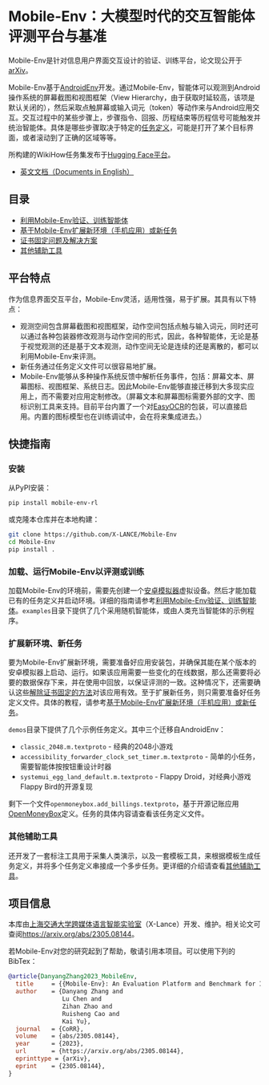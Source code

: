 <!-- vimc: call SyntaxRange#Include('```sh', '```', 'sh', 'NonText'): -->
<!-- vimc: call SyntaxRange#Include('```bibtex', '```', 'bib', 'NonText'): -->
<!-- vim: set nospell iminsert=2: -->

# Mobile-Env：大模型时代的交互智能体评测平台与基准

Mobile-Env是针对信息用户界面交互设计的验证、训练平台，论文现公开于[arXiv](https://arxiv.org/abs/2305.08144)。

Mobile-Env基于[AndroidEnv](https://github.com/deepmind/android_env)开发。通过Mobile-Env，智能体可以观测到Android操作系统的屏幕截图和视图框架（View Hierarchy，由于获取时延较高，该项是默认关闭的），然后采取点触屏幕或输入词元（token）等动作来与Android应用交互。交互过程中的某些步骤上，步骤指令、回报、历程结束等历程信号可能触发并统治智能体。具体是哪些步骤取决于特定的[任务定义](docs/task-definition-zh.md)，可能是打开了某个目标界面，或者滚动到了正确的区域等等。

所构建的WikiHow任务集发布于[Hugging Face平台](https://huggingface.co/datasets/zdy023/WikiHow-taskset)。

* [英文文档（Documents in English）](README.md)

## 目录

* [利用Mobile-Env验证、训练智能体](docs/env-usage-zh.md)
* [基于Mobile-Env扩展新环境（手机应用）或新任务](docs/task-definition-zh.md)
* [证书固定问题及解决方案](docs/dynamic-app-zh.md)
* [其他辅助工具](docs/other-tools-zh.md)

## 平台特点

作为信息界面交互平台，Mobile-Env灵活，适用性强，易于扩展。其具有以下特点：

* 观测空间包含屏幕截图和视图框架，动作空间包括点触与输入词元，同时还可以通过各种包装器修改观测与动作空间的形式，因此，各种智能体，无论是基于视觉观测的还是基于文本观测，动作空间无论是连续的还是离散的，都可以利用Mobile-Env来评测。
* 新任务通过任务定义文件可以很容易地扩展。
* Mobile-Env能够从多种操作系统反馈中解析任务事件，包括：屏幕文本、屏幕图标、视图框架、系统日志。因此Mobile-Env能够直接迁移到大多现实应用上，而不需要对应用定制修改。（屏幕文本和屏幕图标需要外部的文字、图标识别工具来支持。目前平台内置了一个对[EasyOCR](https://github.com/JaidedAI/EasyOCR)的包装，可以直接启用。内置的图标模型也在训练调试中，会在将来集成进去。）

## 快捷指南

### 安装

从PyPI安装：

```sh
pip install mobile-env-rl
```

或克隆本仓库并在本地构建：

```sh
git clone https://github.com/X-LANCE/Mobile-Env
cd Mobile-Env
pip install .
```

### 加载、运行Mobile-Env以评测或训练

加载Mobile-Env的环境前，需要先创建一个[安卓模拟器](https://developer.android.com/about)虚拟设备。然后才能加载已有的任务定义并启动环境。详细的指南请参考[利用Mobile-Env验证、训练智能体](docs/env-usage-zh.md)。`examples`目录下提供了几个采用随机智能体，或由人类充当智能体的示例程序。

### 扩展新环境、新任务

要为Mobile-Env扩展新环境，需要准备好应用安装包，并确保其能在某个版本的安卓模拟器上启动、运行。如果该应用需要一些变化的在线数据，那么还需要将必要的数据保存下来，并在使用中回放，以保证评测的一致。这种情况下，还需要确认这些[解除证书固定的方法](docs/dynamic-app-zh.md)对该应用有效。至于扩展新任务，则只需要准备好任务定义文件。具体的教程，请参考[基于Mobile-Env扩展新环境（手机应用）或新任务](docs/task-definition-zh.md)。

`demos`目录下提供了几个示例任务定义。其中三个迁移自AndroidEnv：

* `classic_2048.m.textproto` - 经典的2048小游戏
* `accessibility_forwarder_clock_set_timer.m.textproto` - 简单的小任务，需要智能体按按钮重设计时器
* `systemui_egg_land_default.m.textproto` - Flappy Droid，对经典小游戏Flappy Bird的开源复现

剩下一个文件`openmoneybox.add_billings.textproto`，基于开源记账应用[OpenMoneyBox](https://f-droid.org/en/packages/com.igisw.openmoneybox/)定义。任务的具体内容请查看该任务定义文件。

### 其他辅助工具

还开发了一套标注工具用于采集人类演示，以及一套模板工具，来根据模板生成任务定义，并将多个任务定义串接成一个多步任务。更详细的介绍请查看[其他辅助工具](docs/other-tools-zh.md)。

## 项目信息

本库由[上海交通大学跨媒体语言智能实验室](https://x-lance.sjtu.edu.cn/en)（X-Lance）开发、维护。相关论文可查阅<https://arxiv.org/abs/2305.08144>。

若Mobile-Env对您的研究起到了帮助，敬请引用本项目。可以使用下列的BibTex：

```bibtex
@article{DanyangZhang2023_MobileEnv,
  title     = {{Mobile-Env}: An Evaluation Platform and Benchmark for Interactive Agents in LLM Era},
  author    = {Danyang Zhang and
               Lu Chen and
               Zihan Zhao and
               Ruisheng Cao and
               Kai Yu},
  journal   = {CoRR},
  volume    = {abs/2305.08144},
  year      = {2023},
  url       = {https://arxiv.org/abs/2305.08144},
  eprinttype = {arXiv},
  eprint    = {2305.08144},
}
```
